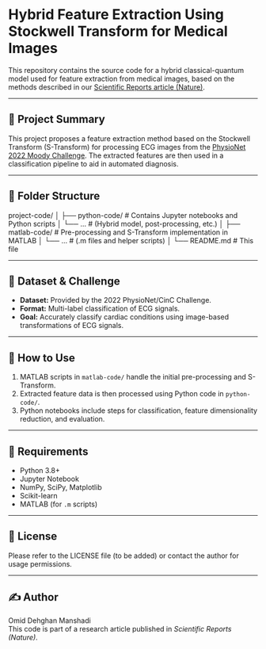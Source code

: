 # Hybrid Feature Extraction Using Stockwell Transform for Medical Images

This repository contains the source code for a hybrid classical-quantum model used for feature extraction from medical images, based on the methods described in our [Scientific Reports article (Nature)](https://www.nature.com/articles/s41598-024-58274-6?fromPaywallRec=false).

---

## 📌 Project Summary

This project proposes a feature extraction method based on the Stockwell Transform (S-Transform) for processing ECG images from the [PhysioNet 2022 Moody Challenge](https://moody-challenge.physionet.org/2022/). The extracted features are then used in a classification pipeline to aid in automated diagnosis.

---

## 📂 Folder Structure

project-code/
│
├── python-code/         # Contains Jupyter notebooks and Python scripts
│   └── ...              # (Hybrid model, post-processing, etc.)
│
├── matlab-code/         # Pre-processing and S-Transform implementation in MATLAB
│   └── ...              # (.m files and helper scripts)
│
└── README.md            # This file

---

## 🧠 Dataset & Challenge

- **Dataset:** Provided by the 2022 PhysioNet/CinC Challenge.
- **Format:** Multi-label classification of ECG signals.
- **Goal:** Accurately classify cardiac conditions using image-based transformations of ECG signals.

---

## 🚀 How to Use

1. MATLAB scripts in `matlab-code/` handle the initial pre-processing and S-Transform.
2. Extracted feature data is then processed using Python code in `python-code/`.
3. Python notebooks include steps for classification, feature dimensionality reduction, and evaluation.

---

## 🔧 Requirements

- Python 3.8+
- Jupyter Notebook
- NumPy, SciPy, Matplotlib
- Scikit-learn
- MATLAB (for `.m` scripts)

---

## 📜 License

Please refer to the LICENSE file (to be added) or contact the author for usage permissions.

---

## ✍️ Author

Omid Dehghan Manshadi  
This code is part of a research article published in *Scientific Reports (Nature)*.
